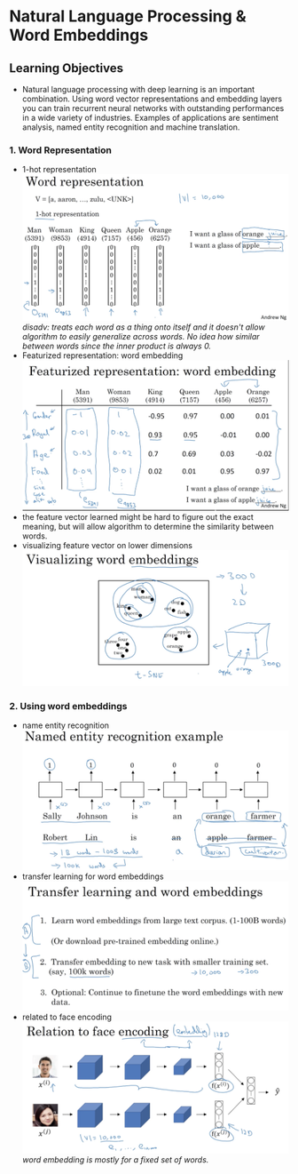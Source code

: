 # Natural Language Processing & Word Embeddings 

## Learning Objectives 
* Natural language processing with deep learning is an important combination. Using word vector representations and embedding layers you can train recurrent neural networks with outstanding performances in a wide variety of industries. Examples of applications are sentiment analysis, named entity recognition and machine translation.

### 1. Word Representation
* 1-hot representation 
![](./img/wk02_one_hot.png)  
_disadv: treats each word as a thing onto itself and it doesn't allow algorithm to easily generalize across words. No idea how similar between words since the inner product is always 0._  
* Featurized representation: word embedding 
![](./img/wk02_word_embedding.png)  
* 	the feature vector learned might be hard to figure out the exact meaning, but will allow algorithm to determine the similarity between words. 
* visualizing feature vector on lower dimensions  
![](./img/wk02_vis_feature_vector.png)  

### 2. Using word embeddings 
* name entity recognition  
![](./img/wk02_name_entity.png)  
* transfer learning for word embeddings 
![](./img/wk02_transfer_word_embeddings.png)  
* related to face encoding  
![](./img/wk02_face_encoding.png)  
_word embedding is mostly for a fixed set of words._  
